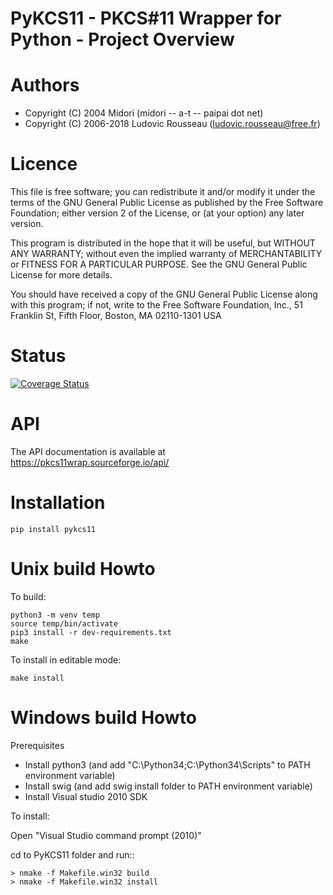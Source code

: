 PyKCS11 - PKCS#11 Wrapper for Python - Project Overview
=======================================================

Authors
=======

- Copyright (C) 2004 Midori (midori -- a-t -- paipai dot net)
- Copyright (C) 2006-2018 Ludovic Rousseau (ludovic.rousseau@free.fr)


Licence
=======

 This file is free software; you can redistribute it and/or modify it
 under the terms of the GNU General Public License as published by
 the Free Software Foundation; either version 2 of the License, or
 (at your option) any later version.

 This program is distributed in the hope that it will be useful, but
 WITHOUT ANY WARRANTY; without even the implied warranty of
 MERCHANTABILITY or FITNESS FOR A PARTICULAR PURPOSE.  See the GNU
 General Public License for more details.

 You should have received a copy of the GNU General Public License
 along with this program; if not, write to the Free Software
 Foundation, Inc., 51 Franklin St, Fifth Floor, Boston, MA  02110-1301 USA

Status
======

[![Coverage Status](https://coveralls.io/repos/github/LudovicRousseau/PyKCS11/badge.svg?branch=master)](https://coveralls.io/github/LudovicRousseau/PyKCS11?branch=master)

API
===
The API documentation is available at https://pkcs11wrap.sourceforge.io/api/

Installation
============

    pip install pykcs11

Unix build Howto
================
To build:

	python3 -m venv temp
	source temp/bin/activate
	pip3 install -r dev-requirements.txt
	make

To install in editable mode:

	make install

Windows build Howto
===================

Prerequisites

* Install python3 (and add "C:\Python34;C:\Python34\Scripts" to PATH
  environment variable)
* Install swig (and add swig install folder to PATH environment variable)
* Install Visual studio 2010 SDK

To install:

Open "Visual Studio command prompt (2010)"

cd to PyKCS11 folder and run::

    > nmake -f Makefile.win32 build
    > nmake -f Makefile.win32 install
